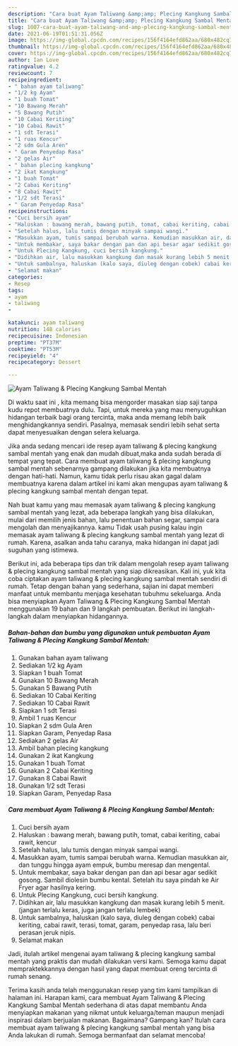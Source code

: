 ```yaml
---
description: "Cara buat Ayam Taliwang &amp;amp; Plecing Kangkung Sambal Mentah yang nikmat dan Mudah Dibuat"
title: "Cara buat Ayam Taliwang &amp;amp; Plecing Kangkung Sambal Mentah yang nikmat dan Mudah Dibuat"
slug: 1007-cara-buat-ayam-taliwang-and-amp-plecing-kangkung-sambal-mentah-yang-nikmat-dan-mudah-dibuat
date: 2021-06-19T01:51:31.056Z
image: https://img-global.cpcdn.com/recipes/156f4164efd862aa/680x482cq70/ayam-taliwang-plecing-kangkung-sambal-mentah-foto-resep-utama.jpg
thumbnail: https://img-global.cpcdn.com/recipes/156f4164efd862aa/680x482cq70/ayam-taliwang-plecing-kangkung-sambal-mentah-foto-resep-utama.jpg
cover: https://img-global.cpcdn.com/recipes/156f4164efd862aa/680x482cq70/ayam-taliwang-plecing-kangkung-sambal-mentah-foto-resep-utama.jpg
author: Ian Love
ratingvalue: 4.2
reviewcount: 7
recipeingredient:
- " bahan ayam taliwang"
- "1/2 kg Ayam"
- "1 buah Tomat"
- "10 Bawang Merah"
- "5 Bawang Putih"
- "10 Cabai Keriting"
- "10 Cabai Rawit"
- "1 sdt Terasi"
- "1 ruas Kencur"
- "2 sdm Gula Aren"
- " Garam Penyedap Rasa"
- "2 gelas Air"
- " bahan plecing kangkung"
- "2 ikat Kangkung"
- "1 buah Tomat"
- "2 Cabai Keriting"
- "8 Cabai Rawit"
- "1/2 sdt Terasi"
- " Garam Penyedap Rasa"
recipeinstructions:
- "Cuci bersih ayam"
- "Haluskan : bawang merah, bawang putih, tomat, cabai keriting, cabai rawit, kencur"
- "Setelah halus, lalu tumis dengan minyak sampai wangi."
- "Masukkan ayam, tumis sampai berubah warna. Kemudian masukkan air, dan tunggu hingga ayam empuk, bumbu meresap dan mengental."
- "Untuk membakar, saya bakar dengan pan dan api besar agar sedikit gosong. Sambil diolesin bumbu kental. Setelah itu saya pindah ke Air Fryer agar hasilnya kering."
- "Untuk Plecing Kangkung, cuci bersih kangkung."
- "Didihkan air, lalu masukkan kangkung dan masak kurang lebih 5 menit. (jangan terlalu keras, juga jangan terlalu lembek)"
- "Untuk sambalnya, haluskan (kalo saya, diuleg dengan cobek) cabai keriting, cabai rawit, terasi, tomat, garam, penyedap rasa, lalu beri perasan jeruk nipis."
- "Selamat makan"
categories:
- Resep
tags:
- ayam
- taliwang
- 

katakunci: ayam taliwang  
nutrition: 148 calories
recipecuisine: Indonesian
preptime: "PT37M"
cooktime: "PT53M"
recipeyield: "4"
recipecategory: Dessert

---
```



![Ayam Taliwang &amp; Plecing Kangkung Sambal Mentah](https://img-global.cpcdn.com/recipes/156f4164efd862aa/680x482cq70/ayam-taliwang-plecing-kangkung-sambal-mentah-foto-resep-utama.jpg)

Di waktu  saat ini , kita memang bisa mengorder masakan siap saji tanpa kudu repot membuatnya dulu. Tapi, untuk mereka yang mau menyuguhkan hidangan terbaik bagi orang tercinta, maka anda memang lebih baik menghidangkannya sendiri. Pasalnya, memasak sendiri lebih sehat serta dapat menyesuaikan dengan selera keluarga.

Jika anda sedang mencari ide resep ayam taliwang &amp; plecing kangkung sambal mentah yang enak dan mudah dibuat,maka anda sudah berada di tempat yang tepat. Cara membuat ayam taliwang &amp; plecing kangkung sambal mentah  sebenarnya gampang dilakukan jika kita membuatnya dengan hati-hati. Namun, kamu tidak perlu risau akan gagal dalam membuatnya 
karena dalam artikel ini kami akan mengupas ayam taliwang &amp; plecing kangkung sambal mentah dengan tepat.  



Nah buat kamu yang mau memasak ayam taliwang &amp; plecing kangkung sambal mentah yang lezat, ada beberapa langkah yang bisa dilakukan, mulai dari memilih jenis bahan, lalu penentuan bahan segar, sampai cara mengolah dan menyajikannya. kamu Tidak usah pusing kalau ingin memasak ayam taliwang &amp; plecing kangkung sambal mentah yang lezat di rumah. Karena, asalkan anda  tahu caranya, maka hidangan ini dapat jadi suguhan yang istimewa.

Berikut ini, ada beberapa tips dan trik dalam mengolah resep ayam taliwang &amp; plecing kangkung sambal mentah yang siap dikreasikan. Kali ini, yuk kita coba ciptakan ayam taliwang &amp; plecing kangkung sambal mentah sendiri di rumah. Tetap dengan bahan yang sederhana, sajian ini dapat memberi manfaat untuk membantu menjaga kesehatan tubuhmu sekeluarga. Anda bisa menyiapkan Ayam Taliwang &amp; Plecing Kangkung Sambal Mentah menggunakan 19 bahan dan 9 langkah pembuatan. Berikut ini langkah-langkah dalam menyiapkan hidangannya.

<!--inarticleads1-->

##### Bahan-bahan dan bumbu yang digunakan untuk pembuatan Ayam Taliwang &amp; Plecing Kangkung Sambal Mentah:

1. Gunakan  bahan ayam taliwang
1. Sediakan 1/2 kg Ayam
1. Siapkan 1 buah Tomat
1. Gunakan 10 Bawang Merah
1. Gunakan 5 Bawang Putih
1. Sediakan 10 Cabai Keriting
1. Sediakan 10 Cabai Rawit
1. Siapkan 1 sdt Terasi
1. Ambil 1 ruas Kencur
1. Siapkan 2 sdm Gula Aren
1. Siapkan  Garam, Penyedap Rasa
1. Sediakan 2 gelas Air
1. Ambil  bahan plecing kangkung
1. Gunakan 2 ikat Kangkung
1. Gunakan 1 buah Tomat
1. Gunakan 2 Cabai Keriting
1. Gunakan 8 Cabai Rawit
1. Gunakan 1/2 sdt Terasi
1. Siapkan  Garam, Penyedap Rasa




<!--inarticleads2-->

##### Cara membuat Ayam Taliwang &amp; Plecing Kangkung Sambal Mentah:

1. Cuci bersih ayam
1. Haluskan : bawang merah, bawang putih, tomat, cabai keriting, cabai rawit, kencur
1. Setelah halus, lalu tumis dengan minyak sampai wangi.
1. Masukkan ayam, tumis sampai berubah warna. Kemudian masukkan air, dan tunggu hingga ayam empuk, bumbu meresap dan mengental.
1. Untuk membakar, saya bakar dengan pan dan api besar agar sedikit gosong. Sambil diolesin bumbu kental. Setelah itu saya pindah ke Air Fryer agar hasilnya kering.
1. Untuk Plecing Kangkung, cuci bersih kangkung.
1. Didihkan air, lalu masukkan kangkung dan masak kurang lebih 5 menit. (jangan terlalu keras, juga jangan terlalu lembek)
1. Untuk sambalnya, haluskan (kalo saya, diuleg dengan cobek) cabai keriting, cabai rawit, terasi, tomat, garam, penyedap rasa, lalu beri perasan jeruk nipis.
1. Selamat makan




Jadi, itulah artikel mengenai  ayam taliwang &amp; plecing kangkung sambal mentah  yang praktis dan mudah dilakukan versi kami. Semoga kamu dapat mempraktekkannya dengan hasil yang dapat membuat oreng tercinta di rumah senang. 

Terima kasih anda telah menggunakan resep yang tim kami tampilkan di halaman ini. Harapan kami, cara membuat  Ayam Taliwang &amp; Plecing Kangkung Sambal Mentah sederhana di atas dapat membantu Anda menyiapkan makanan yang nikmat untuk keluarga/teman maupun menjadi inspirasi dalam berjualan makanan. Bagaimana? Gampang kan? Itulah cara membuat ayam taliwang &amp; plecing kangkung sambal mentah yang bisa Anda lakukan di rumah. Semoga bermanfaat dan selamat mencoba!

